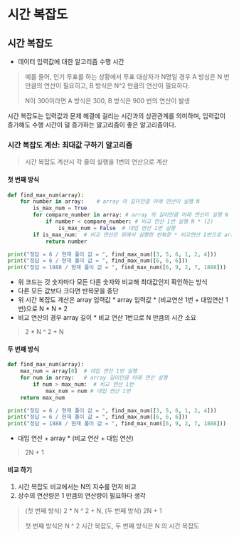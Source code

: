 시간 복잡도
==

## 시간 복잡도
- 데이터 입력값에 대한 알고리즘 수행 시간

> 예를 들어, 인기 투표를 하는 상황에서 투표 대상자가 N명일 경우 A 방싱은 N 번 만큼의 연산이 필요히고, B 방식은 N^2 만큼의 연산이 필요하다.
> 
> N이 300이라면 A 방식은 300, B 방식은 900 번의 연산이 발생

시간 복잡도는 입력값과 문제 해결에 걸리는 시간과의 상관관계를 의미하며, 입력값이 증가해도 수행 시간이 덜 증가하는 알고리즘이 좋은 알고리즘이다.

### 시간 복잡도 계산: 최대값 구하기 알고리즘
> 시간 복잡도 계산시 각 줄의 실행을 1번의 연산으로 계산
#### 첫 번째 방식
```python
def find_max_num(array):
    for number in array:    # array 의 길이만큼 아래 연산이 실행 N
        is_max_num = True   
        for compare_number in array: # array 의 길이만큼 아래 연산이 실행 N
            if number < compare_number: # 비교 연산 1번 실행 N * (2)
                is_max_num = False  # 대입 연산 1번 실행
        if is_max_num:  # 비교 연산은 위에서 실행한 반복문 * 비교연산 1번으로 array 길이만큼 실행 N
            return number

print("정답 = 6 / 현재 풀이 값 = ", find_max_num([3, 5, 6, 1, 2, 4]))
print("정답 = 6 / 현재 풀이 값 = ", find_max_num([6, 6, 6]))
print("정답 = 1888 / 현재 풀이 값 = ", find_max_num([6, 9, 2, 7, 1888]))
```
- 위 코드는 갓 숫자마다 모든 다른 숫자와 비교해 최대값인지 확인하는 방식
- 다른 모든 값보다 크다면 반복문을 중단
- 위 시간 복잡도 계산은 array 입력값 * array 입력값 * (비교연산 1번 + 대입연산 1번)으로 N * N * 2
- 비교 연산의 경우 array 길이 * 비교 연산 1번으로 N 만큼의 시간 소요
> 2 * N ^ 2 + N

#### 두 번째 방식
```python
def find_max_num(array):
    max_num = array[0]  # 대입 연산 1번 실행       
    for num in array:   # array 길이만큼 아래 연산 실행   
        if num > max_num:  # 비교 연산 1번
            max_num = num # 대입 연산 1번 
    return max_num

print("정답 = 6 / 현재 풀이 값 = ", find_max_num([3, 5, 6, 1, 2, 4]))
print("정답 = 6 / 현재 풀이 값 = ", find_max_num([6, 6, 6]))
print("정답 = 1888 / 현재 풀이 값 = ", find_max_num([6, 9, 2, 7, 1888]))
```
- 대입 연산 + array * (비교 연산 + 대입 연산)
> 2N + 1

#### 비교 하기
1. 시간 복잡도 비교에서는 N의 지수를 먼저 비교
2. 상수의 연산량은 1 만큼의 연산량이 필요하다 생각
> (첫 번째 방식) 2 * N ^ 2 + N, (두 번째 방식) 2N + 1
> 
> 첫 번째 방식은 N ^ 2 시간 복잡도,
> 두 번째 방식은 N 의 시간 복잡도